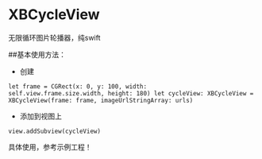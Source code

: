 # XBCycleView
无限循环图片轮播器，纯swift

##基本使用方法：
* 创建

<code>let frame = CGRect(x: 0, y: 100, width: self.view.frame.size.width, height: 180)
let cycleView: XBCycleView = XBCycleView(frame: frame, imageUrlStringArray: urls)</code>
* 添加到视图上

<code>view.addSubview(cycleView)</code>

具体使用，参考示例工程！
